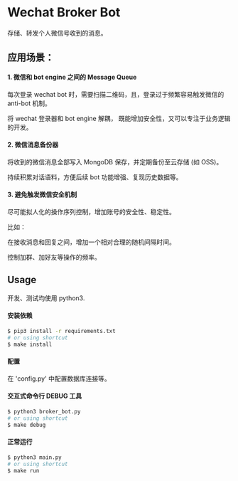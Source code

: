 # Wechat Broker Bot

存储、转发个人微信号收到的消息。


## 应用场景：

#### 1. 微信和 bot engine 之间的 Message Queue

每次登录 wechat bot 时，需要扫描二维码，且，登录过于频繁容易触发微信的 anti-bot 机制。

将 wechat 登录器和 bot engine 解耦，
既能增加安全性，又可以专注于业务逻辑的开发。

#### 2. 微信消息备份器

将收到的微信消息全部写入 MongoDB 保存，并定期备份至云存储 (如 OSS)。

持续积累对话语料，方便后续 bot 功能增强、复现历史数据等。

#### 3. 避免触发微信安全机制

尽可能拟人化的操作序列控制，增加账号的安全性、稳定性。

比如：

在接收消息和回复之间，增加一个相对合理的随机间隔时间。

控制加群、加好友等操作的频率。


## Usage

开发、测试均使用 python3.


#### 安装依赖

```bash
$ pip3 install -r requirements.txt
# or using shortcut
$ make install
```

#### 配置


在 'config.py' 中配置数据库连接等。


#### 交互式命令行 DEBUG 工具

```bash
$ python3 broker_bot.py
# or using shortcut
$ make debug
```


#### 正常运行

```bash
$ python3 main.py
# or using shortcut
$ make run
```